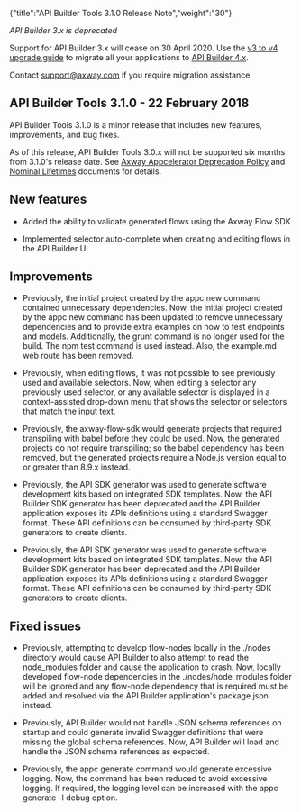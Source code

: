 {"title":"API Builder Tools 3.1.0 Release Note","weight":"30"}

*API Builder 3.x is deprecated*

Support for API Builder 3.x will cease on 30 April 2020. Use the [v3 to v4 upgrade guide](https://docs.axway.com/bundle/API_Builder_4x_allOS_en/page/api_builder_v3_to_v4_upgrade_guide.html) to migrate all your applications to [API Builder 4.x](https://docs.axway.com/bundle/API_Builder_4x_allOS_en/page/api_builder_getting_started_guide.html).

Contact [support@axway.com](mailto:support@axway.com) if you require migration assistance.

## API Builder Tools 3.1.0 - 22 February 2018

API Builder Tools 3.1.0 is a minor release that includes new features, improvements, and bug fixes.

As of this release, API Builder Tools 3.0.x will not be supported six months from 3.1.0's release date. See [Axway Appcelerator Deprecation Policy](/docs/appc/AMPLIFY_Appcelerator_Services_Overview/Axway_Appcelerator_Deprecation_Policy/) and [Nominal Lifetimes](/docs/appc/AMPLIFY_Appcelerator_Services_Overview/Axway_Appcelerator_Product_Lifecycle/#nominal-lifetimes) documents for details.

## New features

* Added the ability to validate generated flows using the Axway Flow SDK

* Implemented selector auto-complete when creating and editing flows in the API Builder UI

## Improvements

* Previously, the initial project created by the appc new command contained unnecessary dependencies. Now, the initial project created by the appc new command has been updated to remove unnecessary dependencies and to provide extra examples on how to test endpoints and models. Additionally, the grunt command is no longer used for the build. The npm test command is used instead. Also, the example.md web route has been removed.

* Previously, when editing flows, it was not possible to see previously used and available selectors. Now, when editing a selector any previously used selector, or any available selector is displayed in a context-assisted drop-down menu that shows the selector or selectors that match the input text.

* Previously, the axway-flow-sdk would generate projects that required transpiling with babel before they could be used. Now, the generated projects do not require transpiling; so the babel dependency has been removed, but the generated projects require a Node.js version equal to or greater than 8.9.x instead.

* Previously, the API SDK generator was used to generate software development kits based on integrated SDK templates. Now, the API Builder SDK generator has been deprecated and the API Builder application exposes its APIs definitions using a standard Swagger format. These API definitions can be consumed by third-party SDK generators to create clients.

* Previously, the API SDK generator was used to generate software development kits based on integrated SDK templates. Now, the API Builder SDK generator has been deprecated and the API Builder application exposes its APIs definitions using a standard Swagger format. These API definitions can be consumed by third-party SDK generators to create clients.

## Fixed issues

* Previously, attempting to develop flow-nodes locally in the ./nodes directory would cause API Builder to also attempt to read the node\_modules folder and cause the application to crash. Now, locally developed flow-node dependencies in the ./nodes/node\_modules folder will be ignored and any flow-node dependency that is required must be added and resolved via the API Builder application's package.json instead.

* Previously, API Builder would not handle JSON schema references on startup and could generate invalid Swagger definitions that were missing the global schema references. Now, API Builder will load and handle the JSON schema references as expected.

* Previously, the appc generate command would generate excessive logging. Now, the command has been reduced to avoid excessive logging. If required, the logging level can be increased with the appc generate -l debug option.
